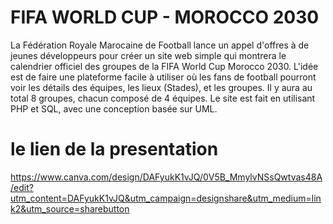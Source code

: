 # FIFA WORLD CUP - MOROCCO 2030
La Fédération Royale Marocaine de Football lance un appel d'offres à de jeunes développeurs pour créer un site web simple qui montrera le calendrier officiel des groupes de la FIFA World Cup Morocco 2030.
L'idée est de faire une plateforme facile à utiliser où les fans de football pourront voir les détails des équipes, les lieux (Stades), et les groupes. Il y aura au total 8 groupes, chacun composé de 4 équipes.
Le site est fait en utilisant PHP et SQL, avec une conception basée sur UML.

# le lien de la presentation
https://www.canva.com/design/DAFyukK1vJQ/0V5B_MmylvNSsQwtvas48A/edit?utm_content=DAFyukK1vJQ&utm_campaign=designshare&utm_medium=link2&utm_source=sharebutton
